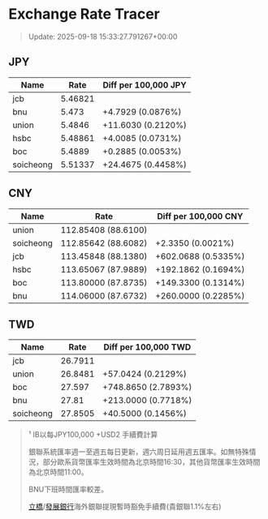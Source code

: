 # Exchange Rate Tracer

> Update: 2025-09-18 15:33:27.791267+00:00

## JPY

| Name      |    Rate | Diff per 100,000 JPY   |
|-----------|---------|------------------------|
| jcb       | 5.46821 |                        |
| bnu       | 5.473   | +4.7929 (0.0876%)      |
| union     | 5.4846  | +11.6030 (0.2120%)     |
| hsbc      | 5.48861 | +4.0085 (0.0731%)      |
| boc       | 5.4889  | +0.2885 (0.0053%)      |
| soicheong | 5.51337 | +24.4675 (0.4458%)     |

## CNY

| Name      | Rate                | Diff per 100,000 CNY   |
|-----------|---------------------|------------------------|
| union     | 112.85408	(88.6100) |                        |
| soicheong | 112.85642	(88.6082) | +2.3350 (0.0021%)      |
| jcb       | 113.45848	(88.1380) | +602.0688 (0.5335%)    |
| hsbc      | 113.65067	(87.9889) | +192.1862 (0.1694%)    |
| boc       | 113.80000	(87.8735) | +149.3300 (0.1314%)    |
| bnu       | 114.06000	(87.6732) | +260.0000 (0.2285%)    |

## TWD

| Name      |    Rate | Diff per 100,000 TWD   |
|-----------|---------|------------------------|
| jcb       | 26.7911 |                        |
| union     | 26.8481 | +57.0424 (0.2129%)     |
| boc       | 27.597  | +748.8650 (2.7893%)    |
| bnu       | 27.81   | +213.0000 (0.7718%)    |
| soicheong | 27.8505 | +40.5000 (0.1456%)     |


> ¹ IB以每JPY100,000 +USD2 手續費計算
>
> 銀聯系統匯率週一至週五每日更新，週六周日延用週五匯率。如無特殊情況，部分歐系貨幣匯率生效時間為北京時間16:30，其他貨幣匯率生效時間為北京時間11:00。
>
> BNU下班時間匯率較差。
>
> [立橋](https://www.wlbank.com.mo/uploads/ueditor/file/20181211/1544536513900230.pdf)/[發展銀行](https://www.mdb.com.mo/Service_Charges_20230728.pdf)海外銀聯提現暫時豁免手續費(貴銀聯1.1%左右)

